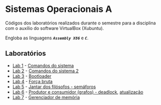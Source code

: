 # Sistemas Operacionais A

Códigos dos laboratórios realizados durante o semestre para a disciplina com o auxílio do software VirtualBox (Xubuntu).

Engloba as linguagens ***```Assembly X86```*** e ***```C```***.

## Laboratórios
* [Lab 1](/SO%20A/lab01/) - [Comandos do sistema](/SO%20A/lab01/SO%20-%20LAB_1.pdf)
* [Lab 2](/SO%20A/lab02/) - [Comandos do sistema 2](/SO%20A/lab02/Aula%20Prática%20-%202.pdf)
* [Lab 3](/SO%20A/lab03/) - [Bootloader](/SO%20A/lab03/Aula%20Prática%20-%203.pdf)
* [Lab 4](/SO%20A/lab04/) - [Força bruta](/SO%20A/lab04/Aula%20Prática%20-%204.pdf)
* [Lab 5](/SO%20A/lab05/) - [Jantar dos filósofos - semáforos](/SO%20A/lab05/Aula%20Prática%20-%205.pdf)
* [Lab 6](/SO%20A/lab06/) - [Produtor e consumidor (grafos) - deadlock](/SO%20A/lab06/Aula%20Prática%20-%206.pdf), [atualização](/SO%20A/lab06/Aula%20Prática%20-%206%20att.pdf)
* [Lab 7](/SO%20A/lab07/) - [Gerenciador de memória](/SO%20A/lab07/Aula%20Prática%20-%207.pdf)